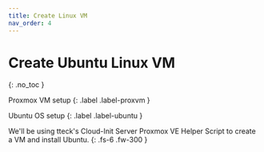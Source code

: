 ```yaml
---
title: Create Linux VM
nav_order: 4
---
```


# Create Ubuntu Linux VM
{: .no_toc }

<i class="fab fa-mixer" style="color: #D6762C"></i> Proxmox VM setup
{: .label .label-proxvm }

<i class="fab fa-ubuntu"></i> Ubuntu OS setup
{: .label .label-ubuntu }

We'll be using tteck's Cloud-Init Server Proxmox VE Helper Script to create a VM and install Ubuntu.
{: .fs-6 .fw-300 }

